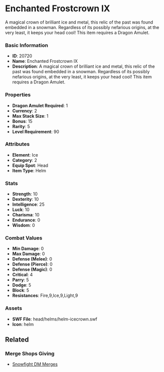 # Enchanted Frostcrown IX

A magical crown of brilliant ice and metal, this relic of the past was found embedded in a snowman. Regardless of its possibly nefarious origins, at the very least, it keeps your head cool! This item requires a Dragon Amulet.

### Basic Information

- **ID**: 20720
- **Name**: Enchanted Frostcrown IX
- **Description**: A magical crown of brilliant ice and metal, this relic of the past was found embedded in a snowman. Regardless of its possibly nefarious origins, at the very least, it keeps your head cool! This item requires a Dragon Amulet.

### Properties

- **Dragon Amulet Required**: 1
- **Currency**: 2
- **Max Stack Size**: 1
- **Bonus**: 15
- **Rarity**: 5
- **Level Requirement**: 90

### Attributes

- **Element**: Ice
- **Category**: 2
- **Equip Spot**: Head
- **Item Type**: Helm

### Stats

- **Strength**: 10
- **Dexterity**: 10
- **Intelligence**: 25
- **Luck**: 10
- **Charisma**: 10
- **Endurance**: 0
- **Wisdom**: 0

### Combat Values

- **Min Damage**: 0
- **Max Damage**: 0
- **Defense (Melee)**: 0
- **Defense (Pierce)**: 0
- **Defense (Magic)**: 0
- **Critical**: 4
- **Parry**: 5
- **Dodge**: 5
- **Block**: 5
- **Resistances**: Fire,9,Ice,9,Light,9

### Assets

- **SWF File**: head/helms/helm-icecrown.swf
- **Icon**: helm

## Related

### Merge Shops Giving

- [Snowfight DM Merges](../merge-shops/359-snowfight-dm-merges.md)

